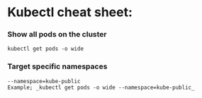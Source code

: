 
# Kubectl cheat sheet:

### Show all pods on the cluster
    kubectl get pods -o wide

### Target specific namespaces
    --namespace=kube-public
    Example; _kubectl get pods -o wide --namespace=kube-public_